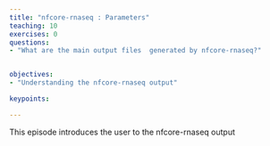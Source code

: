 ```yaml
---
title: "nfcore-rnaseq : Parameters"
teaching: 10
exercises: 0
questions:
- "What are the main output files  generated by nfcore-rnaseq?"


objectives:
- "Understanding the nfcore-rnaseq output"

keypoints:

---
```

This episode introduces the user to the nfcore-rnaseq output
